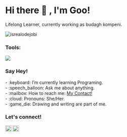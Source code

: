 # <summary><strong>Hi there :wave: , I'm Goo!</strong></summary>
Lifelong Learner, currently working as budagh kompeni.
<p align="left"> <img src="https://komarev.com/ghpvc/?username=aliflamro&label=Profile%20views&color=0e75b6&style=flat" alt="isrealodejobi" />
</p>

### <summary><strong>Tools:</strong></summary>
<p>
    <img src="https://img.shields.io/badge/Text%20Editor-Visual%20Studio%20Code-blue?&logo=visual%20studio%20code&logoColor=blue" />
</p>

### <summary><strong>Say Hey!</strong></summary>
<p>
    - :keyboard: I’m currently learning Programing. </br>
    - :speech_balloon: Ask me about anything.</br>
    - :mailbox: How to reach me: <a href="x.com/scroooling">My Contact!</a>  </br>
    - :cloud: Pronouns: She/Her. </br>
    - :game_die: Drawing and writing are part of me. </br>
<p>
 
### <summary><strong>Let's connect!</strong></summary>
<a href="https://www.instagram.com/yooo.kzy/">
  <img align="left" alt="Goo's Instagram" width="20px" src="https://simpleicons.now.sh/instagram/495f7e" />
</a>
<a href="https://www.scroooling.web.id/">
  <img align="left" alt="Goo's Blog" width="20px" src="https://simpleicons.now.sh/blogger/495f7e" />
</a>
